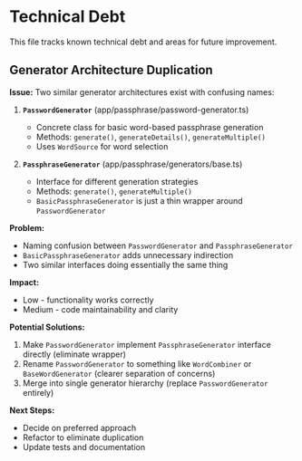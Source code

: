 # Technical Debt

This file tracks known technical debt and areas for future improvement.

## Generator Architecture Duplication

**Issue:** Two similar generator architectures exist with confusing names:

1. **`PasswordGenerator`** (app/passphrase/password-generator.ts)
   - Concrete class for basic word-based passphrase generation
   - Methods: `generate()`, `generateDetails()`, `generateMultiple()`
   - Uses `WordSource` for word selection

2. **`PassphraseGenerator`** (app/passphrase/generators/base.ts)
   - Interface for different generation strategies
   - Methods: `generate()`, `generateMultiple()`
   - `BasicPassphraseGenerator` is just a thin wrapper around `PasswordGenerator`

**Problem:**

- Naming confusion between `PasswordGenerator` and `PassphraseGenerator`
- `BasicPassphraseGenerator` adds unnecessary indirection
- Two similar interfaces doing essentially the same thing

**Impact:**

- Low - functionality works correctly
- Medium - code maintainability and clarity

**Potential Solutions:**

1. Make `PasswordGenerator` implement `PassphraseGenerator` interface directly (eliminate wrapper)
2. Rename `PasswordGenerator` to something like `WordCombiner` or `BaseWordGenerator` (clearer separation of concerns)
3. Merge into single generator hierarchy (replace `PasswordGenerator` entirely)

**Next Steps:**

- Decide on preferred approach
- Refactor to eliminate duplication
- Update tests and documentation
